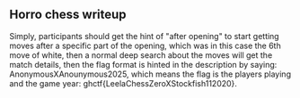 ## Horro chess writeup



Simply, participants should get the hint of "after opening" to start getting moves after a specific part of the opening, which was in this case the 6th move of white, then a normal deep search about the moves will get the match details, then the flag format is hinted in the description by saying: AnonymousXAnounymous2025, which means the flag is the players playing and the game year: ghctf{LeelaChessZeroXStockfish112020}.